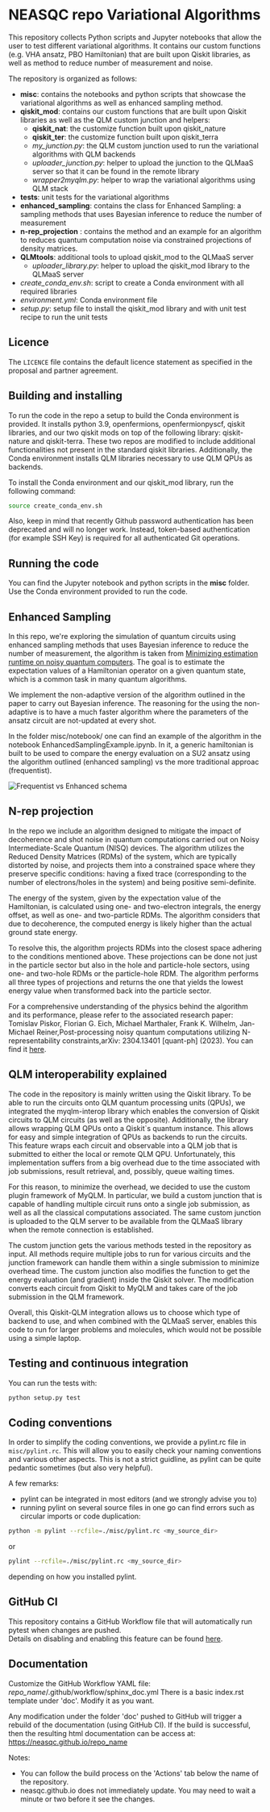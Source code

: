 # NEASQC repo Variational Algorithms

This repository collects Python scripts and Jupyter notebooks that allow the user to test different variational algorithms. 
It contains our custom functions (e.g. VHA ansatz, PBO Hamiltonian) that are built upon Qiskit libraries, as well as method to reduce number of measurement and noise.

The repository is organized as follows:
- **misc**:  contains the notebooks and python scripts that showcase the variational algorithms as well as enhanced sampling method.
- **qiskit_mod**: contains our custom functions that are built upon Qiskit libraries as well as the QLM custom junction and helpers:
    - **qiskit_nat**: the customize function built upon qiskit_nature
    - **qiskit_ter**: the customize function built upon qiskit_terra
    - *my_junction.py*: the QLM custom junction used to run the variational algorithms with QLM backends
    - *uploader_junction.py*: helper to upload the junction to the QLMaaS server so that it can be found in the remote library
    - *wrapper2myqlm.py*: helper to wrap the variational algorithms using QLM stack
- **tests**: unit tests for the variational algorithms
- **enhanced_sampling**: contains the class for Enhanced Sampling: a sampling methods that uses Bayesian inference to reduce the number of measurement
- **n-rep_projection** : contains the method and an example for an algorithm to reduces quantum computation noise via constrained projections of density matrices.
- **QLMtools**: additional tools to upload qiskit_mod to the QLMaaS server
    - *uploader_library.py*: helper to upload the qiskit_mod library to the QLMaaS server
- *create_conda_env.sh*: script to create a Conda environment with all required libraries
- *environment.yml*: Conda environment file
- *setup.py*: setup file to install the qiskit_mod library and with unit test recipe to run the unit tests
## Licence

The `LICENCE` file contains the default licence statement as specified in the proposal and partner agreement.

## Building and installing

To run the code in the repo a setup to build the Conda environment is provided. 
It installs python 3.9, openfermions, openfermionpyscf, qiskit libraries, and our two qiskit mods on top of the following library: qiskit-nature and qiskit-terra.
These two repos are modified to include additional functionalities not present in the standard qiskit libraries.
Additionally, the Conda environment installs QLM libraries necessary to use QLM QPUs as backends.

To install the Conda environment and our qiskit_mod library, run the following command:
```bash
source create_conda_env.sh
```

Also, keep in mind that recently Github password authentication has been deprecated and will no longer work.
Instead, token-based authentication (for example SSH Key) is required for all authenticated Git operations.

## Running the code
You can find the Jupyter notebook and python scripts in the **misc** folder.
Use the Conda environment provided to run the code.


## Enhanced Sampling
In this repo, we're exploring the simulation of quantum circuits using enhanced sampling methods that uses Bayesian inference to reduce the number of measurement, the algorithm is taken from [Minimizing estimation runtime on noisy quantum computers](https://arxiv.org/abs/2006.09350). The goal is to estimate the expectation values of a Hamiltonian operator on a given quantum state, which is a common task in many quantum algorithms.

We implement the non-adaptive version of the algorithm outlined in the paper to carry out Bayesian inference. The reasoning for the using the non-adaptive is to have a much faster algorithm where the parameters of the ansatz circuit are not-updated at every shot.

In the folder misc/notebook/ one can find an example of the algorithm in the notebook EnhancedSamplingExample.ipynb. In it, a generic hamiltonian is built to be used to compare the energy evaluation on a SU2 ansatz using the algorithm outlined (enhanced sampling) vs the more traditional approac (frequentist).

![Frequentist vs Enhanced schema](doc/SamplingSchema.png)


## N-rep projection
In the repo we include an algorithm designed to mitigate the impact of decoherence and shot noise in quantum computations carried out on Noisy Intermediate-Scale Quantum (NISQ) devices.
The algorithm utilizes the Reduced Density Matrices (RDMs) of the system, which are typically distorted by noise, and projects them into a constrained space where they preserve specific conditions: having a fixed trace (corresponding to the number of electrons/holes in the system) and being positive semi-definite.

The energy of the system, given by the expectation value of the Hamiltonian, is calculated using one- and two-electron integrals, the energy offset, as well as one- and two-particle RDMs. The algorithm considers that due to decoherence, the computed energy is likely higher than the actual ground state energy.

To resolve this, the algorithm projects RDMs into the closest space adhering to the conditions mentioned above. These projections can be done not just in the particle sector but also in the hole and particle-hole sectors, using one- and two-hole RDMs or the particle-hole RDM. The algorithm performs all three types of projections and returns the one that yields the lowest energy value when transformed back into the particle sector.

For a comprehensive understanding of the physics behind the algorithm and its performance, please refer to the associated research paper: Tomislav Piskor, Florian G. Eich, Michael Marthaler, Frank K. Wilhelm, Jan-Michael Reiner,Post-processing noisy quantum computations utilizing N-representability constraints,arXiv: 2304.13401 [quant-ph] (2023). You can find it [here](https://arxiv.org/abs/2304.13401 ).


## QLM interoperability explained
The code in the repository is mainly written using the Qiskit library. To be able to run the circuits onto QLM quantum processing units (QPUs), we integrated the myqlm-interop library which enables the conversion of Qiskit circuits to QLM circuits (as well as the opposite).
Additionally, the library allows wrapping QLM QPUs onto a Qiskit`s quantum instance. This allows for easy and simple integration of QPUs as backends to run the circuits. 
This feature wraps each circuit and observable into a QLM job that is submitted to either the local or remote QLM QPU.
Unfortunately, this implementation suffers from a big overhead due to the time associated with job submissions, result retrieval, and, possibly, queue waiting times.

For this reason, to minimize the overhead, we decided to use the custom plugin framework of MyQLM. In particular, we build a custom junction that is capable of handling multiple circuit runs onto a single job submission, as well as all the classical computations associated.
The same custom junction is uploaded to the QLM server to be available from the QLMaaS library when the remote connection is established.

The custom junction gets the various methods tested in the repository as input. All methods require multiple jobs to run for various circuits and the junction framework can handle them within a single submission to minimize overhead time. 
The custom junction also modifies the function to get the energy evaluation (and gradient) inside the Qiskit solver. 
The modification converts each circuit from Qiskit to MyQLM and takes care of the job submission in the QLM framework.

Overall, this Qiskit-QLM integration allows us to choose which type of backend to use, and when combined with the QLMaaS server, enables this code to run for larger problems and molecules, which would not be possible using a simple laptop.

## Testing and continuous integration

You can run the tests with:

```bash
python setup.py test
```


## Coding conventions

In order to simplify the coding conventions, we provide a pylint.rc file in `misc/pylint.rc`.
This will allow you to easily check your naming conventions and various other aspects.
This is not a strict guidline, as pylint can be quite pedantic sometimes (but also very helpful).

A few remarks:
- pylint can be integrated in most editors (and we strongly advise you to)
- running pylint on several source files in one go can find errors such as circular imports or code duplication:

```bash
python -m pylint --rcfile=./misc/pylint.rc <my_source_dir>
```
or

```bash
pylint --rcfile=./misc/pylint.rc <my_source_dir>
```

depending on how you installed pylint.




## GitHub CI
This repository contains a GitHub Workflow file that will automatically run pytest when changes are pushed.  
Details on disabling and enabling this feature can be found [here](https://docs.github.com/en/enterprise-server@3.0/actions/managing-workflow-runs/disabling-and-enabling-a-workflow).

## Documentation
Customize the GitHub Workflow YAML file: *repo_name*/.github/workflow/sphinx\_doc.yml
There is a basic index.rst template under 'doc'. Modify it as you want.

Any modification under the folder 'doc' pushed to GitHub will trigger a rebuild of the documentation (using GitHub CI).
If the build is successful, then the resulting html documentation can be access at: https://neasqc.github.io/repo_name

Notes:
  - You can follow the build process on the 'Actions' tab below the name of the repository.
  - neasqc.github.io does not immediately update. You may need to wait a minute or two before it see the changes.

